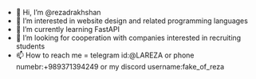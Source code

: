 - 👋 Hi, I’m @rezadrakhshan
- 👀 I’m interested in website design and related programming languages
- 🌱 I’m currently learning FastAPI
- 💞️ I’m looking for cooperation with companies interested in recruiting students
- 📫 How to reach me = telegram id:@LAREZA or phone numebr:+989371394249 or my discord username:fake_of_reza

<!---
rezadrakhshan/rezadrakhshan is a ✨ special ✨ repository because its `README.md` (this file) appears on your GitHub profile.
You can click the Preview link to take a look at your changes.
--->

